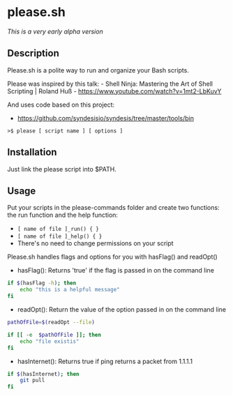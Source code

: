 # please.sh
*This is a very early alpha version*

## Description
Please.sh is a polite way to run and organize your Bash scripts.

Please was inspired by this talk:
      - Shell Ninja: Mastering the Art of Shell Scripting | Roland Huß
      - https://www.youtube.com/watch?v=1mt2-LbKuvY

And uses code based on this project:
   - https://github.com/syndesisio/syndesis/tree/master/tools/bin

```
>$ please [ script name ] [ options ]
```

## Installation
Just link the please script into $PATH.

## Usage
Put your scripts in the please-commands folder and create two functions: the run function and the help function:
- `[ name of file ]_run() { }`
- `[ name of file ]_help() { }`
- There's no need to change permissions on your script

Please.sh handles flags and options for you with hasFlag() and readOpt()

 - hasFlag(): Returns 'true' if the flag is passed in on the command line
 
```bash
if $(hasFlag -h); then
    echo "this is a helpful message"
fi
```

- readOpt(): Return the value of the option passed in on the command line

```bash
pathOfFile=$(readOpt --file)

if [[ -e  $pathOfFile ]]; then
    echo "file existis"
fi
```

- hasInternet(): Returns true if ping returns a packet from 1.1.1.1

```bash
if $(hasInternet); then
    git pull
fi
```